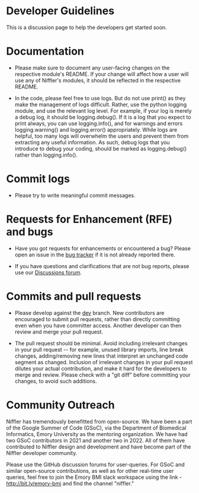 # Developer Guidelines

This is a discussion page to help the developers get started soon. 


# Documentation

* Please make sure to document any user-facing changes on the respective module's README. If your change will affect how a user will use any of Niffler's modules, it should be reflected in the respective README.

* In the code, please feel free to use logs. But do not use print() as they make the management of logs difficult. Rather, use the python logging module, and use the relevant log level. For example, if your log is merely a debug log, it should be logging.debug(). If it is a log that you expect to print always, you can use logging.info(), and for warnings and errors logging.warning() and logging.error() appropriately. While logs are helpful, too many logs will overwhelm the users and prevent them from extracting any useful information. As such, debug logs that you introduce to debug your coding, should be marked as logging.debug() rather than logging.info().


# Commit logs

* Please try to write meaningful commit messages.


# Requests for Enhancement (RFE) and bugs

* Have you got requests for enhancements or encountered a bug? Please open an issue in the [bug tracker](https://github.com/Emory-HITI/Niffler/issues) if it is not already reported there.

* If you have questions and clarifications that are not bug reports, please use our [Discussions forum](https://github.com/Emory-HITI/Niffler/discussions).

# Commits and pull requests

* Please develop against the [dev](https://github.com/Emory-HITI/Niffler/tree/dev) branch. New contributors are encouraged to submit pull requests, rather than directly committing even when you have committer access. Another developer can then review and merge your pull request.

* The pull request should be minimal. Avoid including irrelevant changes in your pull request -- for example, unused library imports, line break changes, adding/removing new lines that interpret an unchanged code segment as changed. Inclusion of irrelevant changes in your pull request dilutes your actual contribution, and make it hard for the developers to merge and review. Please check with a "git diff" before committing your changes, to avoid such additions. 

# Community Outreach

Niffler has tremendously benefitted from open-source. We have been a part of the Google Summer of Code (GSoC), via the Department of Biomedical Informatics, Emory University as the mentoring organization. We have had two GSoC contributors in 2021 and another two in 2022. All of them have contributed to Niffler design and development and have become part of the Niffler developer community.

Please use the GitHub discussion forums for user-queries. For GSoC and similar open-source contributions, as well as for other real-time user queries, feel free to join the Emory BMI slack workspace using the link - http://bit.ly/emory-bmi and find the channel "niffler."
